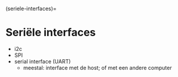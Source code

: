 (seriele-interfaces)=
# Seriële interfaces

* i2c
* SPI
* serial interface (UART)
    * meestal: interface met de host; of met een andere computer